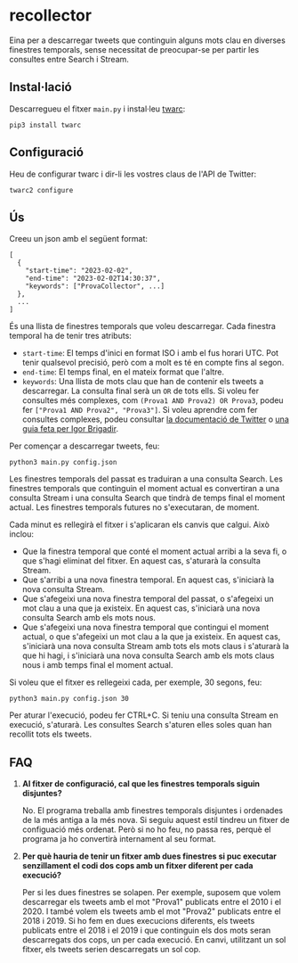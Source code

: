 # recollector

Eina per a descarregar tweets que continguin alguns mots clau en diverses finestres temporals,
sense necessitat de preocupar-se per partir les consultes entre Search i Stream.

## Instal·lació

Descarregueu el fitxer `main.py` i instal·leu [twarc](https://github.com/docnow/twarc):
```
pip3 install twarc
```

## Configuració

Heu de configurar twarc i dir-li les vostres claus de l'API de Twitter:
```
twarc2 configure
```

## Ús

Creeu un json amb el següent format:
```
[
  {
    "start-time": "2023-02-02",
    "end-time": "2023-02-02T14:30:37",
    "keywords": ["ProvaCollector", ...]
  },
  ...
]
```

És una llista de finestres temporals que voleu descarregar.
Cada finestra temporal ha de tenir tres atributs:
- `start-time`: El temps d'inici en format ISO i amb el fus horari UTC.
  Pot tenir qualsevol precisió, però com a molt es té en compte fins al segon.
- `end-time`: El temps final, en el mateix format que l'altre.
- `keywords`: Una llista de mots clau que han de contenir els tweets a descarregar.
  La consulta final serà un `OR` de tots ells.
  Si voleu fer consultes més complexes, com `(Prova1 AND Prova2) OR Prova3`,
  podeu fer `["Prova1 AND Prova2", "Prova3"]`.
  Si voleu aprendre com fer consultes complexes,
  podeu consultar [la documentació de Twitter](https://developer.twitter.com/en/docs/twitter-api/tweets/search/integrate/build-a-query)
  o [una guia feta per Igor Brigadir](https://github.com/igorbrigadir/twitter-advanced-search/blob/master/README.md).


Per començar a descarregar tweets, feu:
```
python3 main.py config.json
```

Les finestres temporals del passat es traduiran a una consulta Search.
Les finestres temporals que continguin el moment actual es convertiran a una consulta Stream
i una consulta Search que tindrà de temps final el moment actual.
Les finestres temporals futures no s'executaran, de moment.

Cada minut es rellegirà el fitxer i s'aplicaran els canvis que calgui.
Això inclou:
- Que la finestra temporal que conté el moment actual arribi a la seva fi,
  o que s'hagi eliminat del fitxer.
  En aquest cas, s'aturarà la consulta Stream.
- Que s'arribi a una nova finestra temporal.
  En aquest cas, s'iniciarà la nova consulta Stream.
- Que s'afegeixi una nova finestra temporal del passat,
  o s'afegeixi un mot clau a una que ja existeix.
  En aquest cas, s'iniciarà una nova consulta Search amb els mots nous.
- Que s'afegeixi una nova finestra temporal que contingui el moment actual,
  o que s'afegeixi un mot clau a la que ja existeix.
  En aquest cas, s'iniciarà una nova consulta Stream amb tots els mots claus
  i s'aturarà la que hi hagi,
  i s'iniciarà una nova consulta Search amb els mots claus nous i amb temps final el moment actual.

Si voleu que el fitxer es rellegeixi cada, per exemple, 30 segons, feu:
```
python3 main.py config.json 30
```

Per aturar l'execució, podeu fer CTRL+C.
Si teniu una consulta Stream en execució, s'aturarà.
Les consultes Search s'aturen elles soles quan han recollit tots els tweets.

## FAQ

1. **Al fitxer de configuració, cal que les finestres temporals siguin disjuntes?**

   No. El programa treballa amb finestres temporals disjuntes i ordenades de la més antiga a la més nova.
   Si seguiu aquest estil tindreu un fitxer de configuació més ordenat.
   Però si no ho feu, no passa res, perquè el programa ja ho convertirà internament al seu format.

2. **Per què hauria de tenir un fitxer amb dues finestres si puc executar senzillament el codi dos cops amb un fitxer diferent per cada execució?**

   Per si les dues finestres se solapen.
   Per exemple, suposem que volem descarregar els tweets amb el mot "Prova1"
   publicats entre el 2010 i el 2020.
   I també volem els tweets amb el mot "Prova2" publicats entre el 2018 i 2019.
   Si ho fem en dues execucions diferents,
   els tweets publicats entre el 2018 i el 2019 i que continguin els dos mots
   seran descarregats dos cops, un per cada execució.
   En canvi, utilitzant un sol fitxer, els tweets serien descarregats un sol cop.
